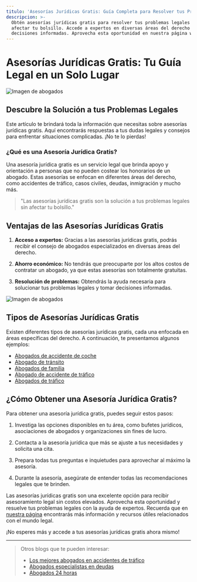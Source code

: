 ```yaml
---
titulo: 'Asesorías Jurídicas Gratis: Guía Completa para Resolver tus Problemas Legales'
descripcion: >-
  Obtén asesorías jurídicas gratis para resolver tus problemas legales sin
  afectar tu bolsillo. Accede a expertos en diversas áreas del derecho y toma
  decisiones informadas. Aprovecha esta oportunidad en nuestra página web.
---
```


# Asesorías Jurídicas Gratis: Tu Guía Legal en un Solo Lugar

![Imagen de abogados](./img/asesorias-juridicas-gratis-1.webp)

## Descubre la Solución a tus Problemas Legales

Este artículo te brindará toda la información que necesitas sobre asesorías jurídicas gratis. Aquí encontrarás respuestas a tus dudas legales y consejos para enfrentar situaciones complicadas. ¡No te lo pierdas!

### ¿Qué es una Asesoría Jurídica Gratis?

Una asesoría jurídica gratis es un servicio legal que brinda apoyo y orientación a personas que no pueden costear los honorarios de un abogado. Estas asesorías se enfocan en diferentes áreas del derecho, como accidentes de tráfico, casos civiles, deudas, inmigración y mucho más.

> "Las asesorías jurídicas gratis son la solución a tus problemas legales sin afectar tu bolsillo."

## Ventajas de las Asesorías Jurídicas Gratis

1. **Acceso a expertos:** Gracias a las asesorías jurídicas gratis, podrás recibir el consejo de abogados especializados en diversas áreas del derecho.

2. **Ahorro económico:** No tendrás que preocuparte por los altos costos de contratar un abogado, ya que estas asesorías son totalmente gratuitas.

3. **Resolución de problemas:** Obtendrás la ayuda necesaria para solucionar tus problemas legales y tomar decisiones informadas.

![Imagen de abogados](./img/asesorias-juridicas-gratis-2.webp)

## Tipos de Asesorías Jurídicas Gratis

Existen diferentes tipos de asesorías jurídicas gratis, cada una enfocada en áreas específicas del derecho. A continuación, te presentamos algunos ejemplos:

- [Abogados de accidente de coche](abogados-accidente-coche)
- [Abogado de tránsito](abogado-de-transito)
- [Abogados de familia](buenos-abogados-de-familia)
- [Abogado de accidente de tráfico](abogado-accidente-trafico)
- [Abogados de tráfico](abogados-de-trafico)

## ¿Cómo Obtener una Asesoría Jurídica Gratis?

Para obtener una asesoría jurídica gratis, puedes seguir estos pasos:

1. Investiga las opciones disponibles en tu área, como bufetes jurídicos, asociaciones de abogados y organizaciones sin fines de lucro.

2. Contacta a la asesoría jurídica que más se ajuste a tus necesidades y solicita una cita.

3. Prepara todas tus preguntas e inquietudes para aprovechar al máximo la asesoría.

4. Durante la asesoría, asegúrate de entender todas las recomendaciones legales que te brinden.



Las asesorías jurídicas gratis son una excelente opción para recibir asesoramiento legal sin costos elevados. Aprovecha esta oportunidad y resuelve tus problemas legales con la ayuda de expertos. Recuerda que en [nuestra página](https://www.asesorias-juridicas-gratis.com) encontrarás más información y recursos útiles relacionados con el mundo legal.

¡No esperes más y accede a tus asesorías jurídicas gratis ahora mismo!

---

> Otros blogs que te pueden interesar:
>
> - [Los mejores abogados en accidentes de tráfico](los-mejores-abogados-en-accidentes-de-trafico)
> - [Abogados especialistas en deudas](abogados-especialistas-en-deudas)
> - [Abogados 24 horas](abogados-24-horas)
